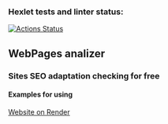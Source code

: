 ### Hexlet tests and linter status:
[![Actions Status](https://github.com/C0deFixer/java-project-72/actions/workflows/hexlet-check.yml/badge.svg)](https://github.com/C0deFixer/java-project-72/actions)

## WebPages analizer 
### Sites SEO adaptation checking for free
#### Examples for using
[Website on Render](https://java-project-72-35u8.onrender.com)